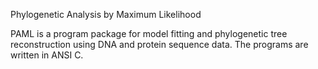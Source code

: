 Phylogenetic Analysis by Maximum Likelihood

PAML is a program package for model fitting and phylogenetic tree reconstruction using DNA and protein sequence data. The programs are written in ANSI C.

